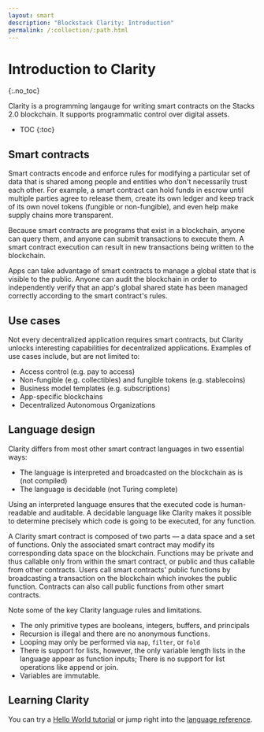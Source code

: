 ```yaml
---
layout: smart
description: "Blockstack Clarity: Introduction"
permalink: /:collection/:path.html
---
```

# Introduction to Clarity
{:.no_toc}

Clarity is a programming langauge for writing smart contracts on the Stacks 2.0 blockchain. It supports programmatic control over digital assets.

* TOC
{:toc}

## Smart contracts

Smart contracts encode and enforce rules for modifying a particular set of data that is shared among people and entities who don't necessarily trust each other. For example, a smart contract can hold funds in escrow until multiple parties agree to release them, create its own ledger and keep track of its own novel tokens (fungible or non-fungible), and even help make supply chains more transparent.

Because smart contracts are programs that exist in a blockchain, anyone can query them, and anyone can submit transactions to execute them. A smart contract execution can result in new transactions being written to the blockchain.

Apps can take advantage of smart contracts to manage a global state that is visible to the public. Anyone can audit the blockchain in order to independently verify that an app's global shared state has been managed correctly according to the smart contract's rules.

## Use cases

Not every decentralized application requires smart contracts, but Clarity unlocks interesting capabilities for decentralized applications. Examples of use cases include, but are not limited to:

* Access control (e.g. pay to access)
* Non-fungible (e.g. collectibles) and fungible tokens (e.g. stablecoins)
* Business model templates (e.g. subscriptions)
* App-specific blockchains
* Decentralized Autonomous Organizations

## Language design

Clarity differs from most other smart contract languages in two essential ways:

* The language is interpreted and broadcasted on the blockchain as is (not compiled)
* The language is decidable (not Turing complete)
  
Using an interpreted language ensures that the executed code is human-readable and auditable. A decidable language like Clarity makes it possible to determine precisely which code is going to be executed, for any function.

A Clarity smart contract is composed of two parts &mdash; a data space and a set of functions. Only the associated smart contract may modify its corresponding data space on the blockchain. Functions may be private and thus callable only from within the smart contract, or public and thus callable from other contracts. Users call smart contracts' public functions by broadcasting a transaction on the blockchain which invokes the public function. Contracts can also call public functions from other smart contracts.

Note some of the key Clarity language rules and limitations.

* The only primitive types are booleans, integers, buffers, and principals
* Recursion is illegal and there are no anonymous functions.
* Looping may only be performed via `map`, `filter`, or `fold`
* There is support for lists, however, the only variable length lists in the language appear as function inputs; There is no support for list operations like append or join.
* Variables are immutable.

## Learning Clarity

You can try a [Hello World tutorial](tutorial.html) or jump right into the [language reference](clarityRef.html).
